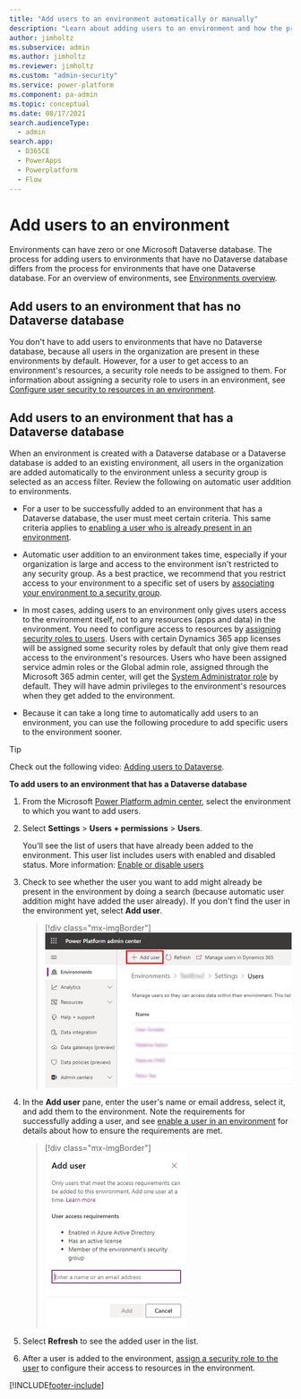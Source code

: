 ```yaml
---
title: "Add users to an environment automatically or manually"
description: "Learn about adding users to an environment and how the process differs when it has a Dataverse database. Use security groups to restrict access or add specific users." 
author: jimholtz
ms.subservice: admin
ms.author: jimholtz
ms.reviewer: jimholtz
ms.custom: "admin-security"
ms.service: power-platform
ms.component: pa-admin
ms.topic: conceptual
ms.date: 08/17/2021
search.audienceType: 
  - admin
search.app:
  - D365CE
  - PowerApps
  - Powerplatform
  - Flow
---
```

# Add users to an environment  

Environments can have zero or one Microsoft Dataverse database. The process for adding users to environments that have no Dataverse database differs from the process for environments that have one Dataverse database. For an overview of environments, see [Environments overview](environments-overview.md). 

## Add users to an environment that has no Dataverse database 

You don't have to add users to environments that have no Dataverse database, because all users in the organization are present in these environments by default. However, for a user to get access to an environment's resources, a security role needs to be assigned to them. For information about assigning a security role to users in an environment, see [Configure user security to resources in an environment](database-security.md). 

## Add users to an environment that has a Dataverse database 

When an environment is created with a Dataverse database or a Dataverse database is added to an existing environment, all users in the organization are added automatically to the environment unless a security group is selected as an access filter. Review the following on automatic user addition to environments. 

- For a user to be successfully added to an environment that has a Dataverse database, the user must meet certain criteria. This same criteria applies to [enabling a user who is already present in an environment](create-users.md#enable-or-disable-user-accounts).  

- Automatic user addition to an environment takes time, especially if your organization is large and access to the environment isn't restricted to any security group. As a best practice, we recommend that you restrict access to your environment to a specific set of users by [associating your environment to a security group](control-user-access.md). 

- In most cases, adding users to an environment only gives users access to the environment itself, not to any resources (apps and data) in the environment. You need to configure access to resources by [assigning security roles to users](database-security.md). Users with certain Dynamics 365 app licenses will be assigned some security roles by default that only give them read access to the environment's resources. Users who have been assigned service admin roles or the Global admin role, assigned through the Microsoft 365 admin center, will get the [System Administrator role](database-security.md#predefined-security-roles) by default. They will have admin privileges to the environment's resources when they get added to the environment. 

- Because it can take a long time to automatically add users to an environment, you can use the following procedure to add specific users to the environment sooner. 

> [!TIP]
> Check out the following video: [Adding users to Dataverse](https://www.microsoft.com/videoplayer/embed/RWJBra).

**To add users to an environment that has a Dataverse database**

1. From the Microsoft [Power Platform admin center](https://admin.powerplatform.microsoft.com), select the environment to which you want to add users. 

2. Select **Settings** > **Users + permissions** > **Users**. 

   You'll see the list of users that have already been added to the environment. This user list includes users with enabled and disabled status. More information: [Enable or disable users](create-users.md#enable-or-disable-user-accounts) 

3. Check to see whether the user you want to add might already be present in the environment by doing a search (because automatic user addition might have added the user already). If you don't find the user in the environment yet, select **Add user**. 

   > [!div class="mx-imgBorder"] 
   > ![Add user.](media/add-user.png "Add user")

4. In the **Add user** pane, enter the user's name or email address, select it, and add them to the environment. Note the requirements for successfully adding a user, and see [enable a user in an environment](create-users.md#enable-or-disable-user-accounts) for details about how to ensure the requirements are met. 

   > [!div class="mx-imgBorder"] 
   > ![Enter name.](media/add-user-enter-name.png "Enter name")

5. Select **Refresh** to see the added user in the list.

6. After a user is added to the environment, [assign a security role to the user](database-security.md) to configure their access to resources in the environment. 


[!INCLUDE[footer-include](../includes/footer-banner.md)]
